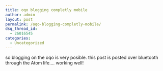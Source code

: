 ```yaml
---
title: oqo blogging completly mobile
author: admin
layout: post
permalink: /oqo-blogging-completly-mobile/
dsq_thread_id:
  - 26016545
categories:
  - Uncategorized
---
```

so blogging on the oqo is very posible. this post is posted over bluetooth through the Atom life&#8230;. working well!
